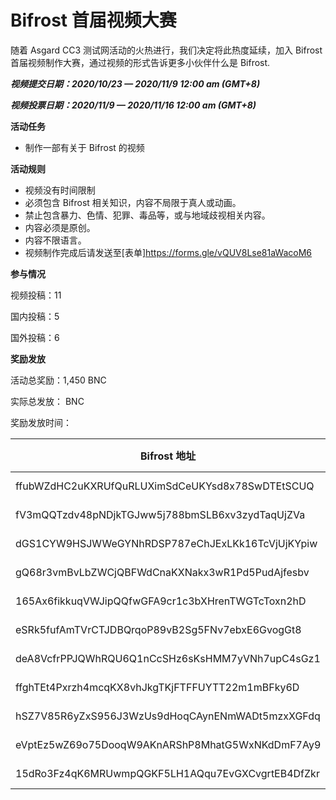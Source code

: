 # Bifrost 首届视频大赛

随着 Asgard CC3 测试网活动的火热进行，我们决定将此热度延续，加入 Bifrost 首届视频制作大赛，通过视频的形式告诉更多小伙伴什么是 Bifrost.

***视频提交日期：2020/10/23 — 2020/11/9 12:00 am (GMT+8)***

***视频投票日期：2020/11/9 — 2020/11/16 12:00 am (GMT+8)***

**活动任务**
- 制作一部有关于 Bifrost 的视频

**活动规则**
- 视频没有时间限制
- 必须包含 Bifrost 相关知识，内容不局限于真人或动画。
- 禁止包含暴力、色情、犯罪、毒品等，或与地域歧视相关内容。
- 内容必须是原创。
- 内容不限语言。
- 视频制作完成后请发送至[表单]<https://forms.gle/vQUV8Lse81aWacoM6>

**参与情况**

视频投稿：11

国内投稿：5

国外投稿：6

**奖励发放**

活动总奖励：1,450 BNC

实际总发放：  BNC

奖励发放时间：

| Bifrost 地址                                       | BNC 数量  |
| ------------------------------------------------ | ------- |
| ffubWZdHC2uKXRUfQuRLUXimSdCeUKYsd8x78SwDTEtSCUQ  | 200 BNC |
| fV3mQQTzdv48pNDjkTGJww5j788bmSLB6xv3zydTaqUjZVa  | 200 BNC |
| dGS1CYW9HSJWWeGYNhRDSP787eChJExLKk16TcVjUjKYpiw  | 200 BNC |
| gQ68r3vmBvLbZWCjQBFWdCnaKXNakx3wR1Pd5PudAjfesbv  | 100 BNC |
| 165Ax6fikkuqVWJipQQfwGFA9cr1c3bXHrenTWGTcToxn2hD | 100 BNC |
| eSRk5fufAmTVrCTJDBQrqoP89vB2Sg5FNv7ebxE6GvogGt8  | 100 BNC |
| deA8VcfrPPJQWhRQU6Q1nCcSHz6sKsHMM7yVNh7upC4sGz1  | 100 BNC |
| ffghTEt4Pxrzh4mcqKX8vhJkgTKjFTFFUYTT22m1mBFky6D  | 100 BNC |
| hSZ7V85R6yZxS956J3WzUs9dHoqCAynENmWADt5mzxXGFdq  | 100 BNC |
| eVptEz5wZ69o75DooqW9AKnARShP8MhatG5WxNKdDmF7Ay9  | 50 BNC  |
| 15dRo3Fz4qK6MRUwmpQGKF5LH1AQqu7EvGXCvgrtEB4DfZkr | 50 BNC  |
